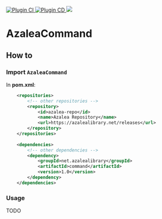 <div>
  <a href="https://github.com/AzaleaLibrary/AzaleaCommand/actions/workflows/ci.yml">
    <img alt="Plugin CI" src="https://github.com/AzaleaLibrary/AzaleaCommand/actions/workflows/ci.yml/badge.svg?branch=master" />
  </a>
    <a href="https://github.com/AzaleaLibrary/AzaleaCommand/actions/workflows/cd.yml">
    <img alt="Plugin CD" src="https://github.com/AzaleaLibrary/AzaleaCommand/actions/workflows/cd.yml/badge.svg?branch=production" />
  </a>
  <a href="https://azalealibrary.net/#/releases/net/azalealibrary/configuration">
    <img src="https://azalealibrary.net/api/badge/latest/releases/net/azalealibrary/configuration?color=40c14a&name=Azalea%20Configuration&prefix=v" />
  </a>
</div>

# AzaleaCommand

## How to

### Import `AzaleaCommand`

In **pom.xml**:

```xml
    <repositories>
        <!-- other repositories -->
        <repository>
            <id>azalea-repo</id>
            <name>Azalea Repository</name>
            <url>https://azalealibrary.net/releases</url>
        </repository>
    </repositories>
    
    <dependencies>
        <!-- other dependencies -->
        <dependency>
            <groupId>net.azalealibrary</groupId>
            <artifactId>command</artifactId>
            <version>1.0</version>
        </dependency>
    </dependencies>
```

### Usage

TODO